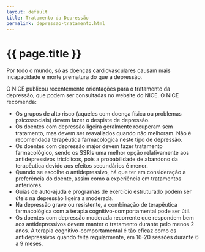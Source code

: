 ```yaml
---
layout: default
title: Tratamento da Depressão
permalink: depressao-tratamento.html
---
```


# {{ page.title }}

Por todo o mundo, só as doenças cardiovasculares causam mais incapacidade e morte prematura do que a depressão.

O NICE publicou recentemente orientações para o tratamento da depressão, que podem ser consultadas no website do NICE. O NICE recomenda:

* Os grupos de alto risco (aqueles com doença física ou problemas psicossociais) devem fazer o despiste de depressão.
* Os doentes com depressão ligeira geralmente recuperam sem tratamento, mas devem ser reavaliados quando não melhoram. Não é recomendada terapêutica farmacológica neste tipo de depressão.
* Os doentes com depressão major devem fazer tratamento farmacológico, sendo os SSRIs uma melhor opção relativamente aos antidepressivos tricíclicos, pois a probabilidade de abandono da terapêutica devido aos efeitos secundários é menor.
* Quando se escolhe o antidepressivo, há que ter em consideração a preferência do doente, assim como a experiência em tratamentos anteriores.
* Guias de auto-ajuda e programas de exercício estruturado podem ser úteis na depressão ligeira a moderada.
* Na depressão grave ou resistente, a combinação de terapêutica farmacológica com a terapia cognitivo-comportamental pode ser útil.
* Os doentes com depressão moderada recorrente que respondem bem aos antidepressivos devem manter o tratamento durante pelo menos 2 anos. A terapia cognitivo-comportamental é tão eficaz como os antidepressivos quando feita regularmente, em 16-20 sessões durante 6 a 9 meses.
